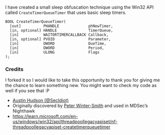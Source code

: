 I have created a small sleep obfuscation technique using the Win32 API called `CreateTimerQueueTimer` that uses basic sleep timers.

```
BOOL CreateTimerQueueTimer(
  [out]          PHANDLE             phNewTimer,
  [in, optional] HANDLE              TimerQueue,
  [in]           WAITORTIMERCALLBACK Callback,
  [in, optional] PVOID               Parameter,
  [in]           DWORD               DueTime,
  [in]           DWORD               Period,
  [in]           ULONG               Flags
);
```


### Credits
I forked it so I would like to take this opportunity to thank you for giving me the chance to learn something new.
You might want to check my code as well if you see that :P

- [Austin Hudson (@SecIdiot)](https://twitter.com/ilove2pwn_)
- Originally discovered by [Peter Winter-Smith](peterwintrsmith) and used in MDSec’s Nighthawk
- https://learn.microsoft.com/en-us/windows/win32/api/threadpoollegacyapiset/nf-threadpoollegacyapiset-createtimerqueuetimer
